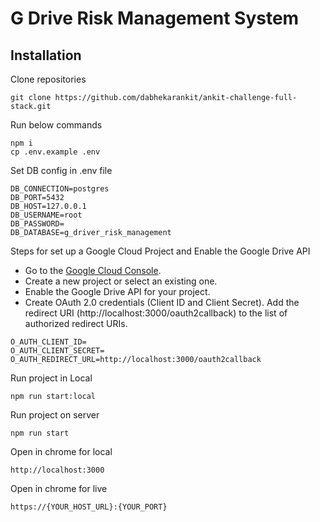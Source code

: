 # G Drive Risk Management System

## Installation

Clone repositories

```
git clone https://github.com/dabhekarankit/ankit-challenge-full-stack.git
```

Run below commands

```
npm i
cp .env.example .env
```

Set DB config in .env file

```
DB_CONNECTION=postgres
DB_PORT=5432
DB_HOST=127.0.0.1
DB_USERNAME=root
DB_PASSWORD=
DB_DATABASE=g_driver_risk_management
```

Steps for set up a Google Cloud Project and Enable the Google Drive API

-   Go to the [Google Cloud Console](https://console.cloud.google.com/).
-   Create a new project or select an existing one.
-   Enable the Google Drive API for your project.
-   Create OAuth 2.0 credentials (Client ID and Client Secret).
    Add the redirect URI (http://localhost:3000/oauth2callback) to the list of authorized redirect URIs.

```
O_AUTH_CLIENT_ID=
O_AUTH_CLIENT_SECRET=
O_AUTH_REDIRECT_URL=http://localhost:3000/oauth2callback
```

Run project in Local

```
npm run start:local
```

Run project on server

```
npm run start
```

Open in chrome for local

```
http://localhost:3000
```

Open in chrome for live

```
https://{YOUR_HOST_URL}:{YOUR_PORT}
```
